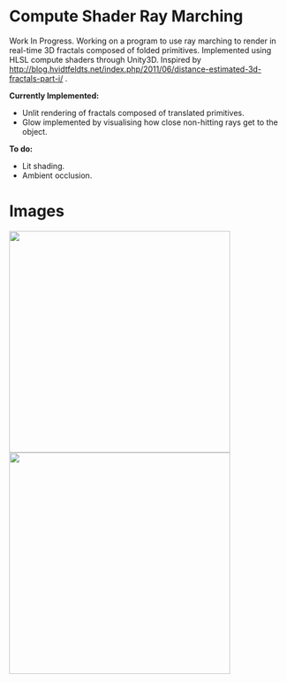 # Compute Shader Ray Marching
Work In Progress. Working on a program to use ray marching to render in real-time 3D fractals composed of folded primitives. Implemented using HLSL compute shaders through Unity3D. Inspired by http://blog.hvidtfeldts.net/index.php/2011/06/distance-estimated-3d-fractals-part-i/ .

**Currently Implemented:**
- Unlit rendering of fractals composed of translated primitives.
- Glow implemented by visualising how close non-hitting rays get to the object.

**To do:**
- Lit shading.
- Ambient occlusion.

# Images

<img src="https://raw.github.com/akoreman/WIP-Compute-Shader-Ray-Marching/main/images/Spheres.PNG" width="400">  

<img src="https://raw.github.com/akoreman/WIP-Compute-Shader-Ray-Marching/main/images/Tetra.PNG" width="400">  
